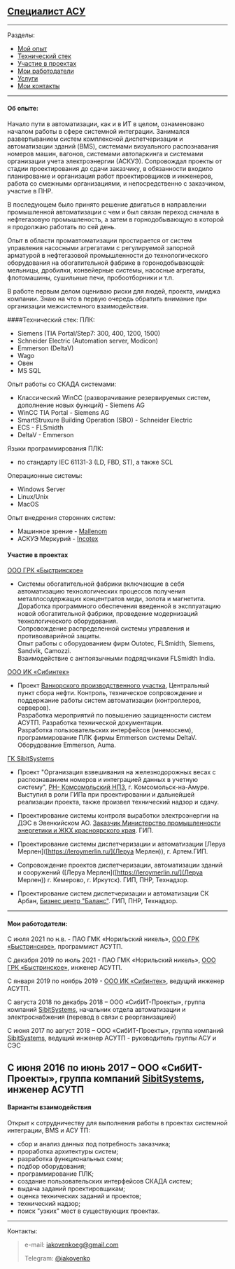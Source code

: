 ## [Специалист АСУ](/engineer/)

---
Разделы:

* <a href="#expirience">Мой опыт</a>
* <a href="#tech_stack">Технический стек</a>
* <a href="#projects">Участие в проектах</a>
* <a href="#employers">Мои работодатели</a>
* <a href="#business">Услуги</a>
* <a href="#contacts">Мои контакты</a>


---
<a name="expirience"></a>
#### Об опыте:
Начало пути в автоматизации, как и в ИТ в целом, ознаменовано началом работы в сфере системной интеграции. 
Занимался развертыванием систем комплексной диспетчеризации и автоматизации зданий (BMS), 
системами визуального распознавания номеров машин, вагонов, 
системами автопаркинга и системами организации учета электроэнергии (АСКУЭ).
Сопровождал проекты от стадии проектирования до сдачи заказчику, 
в обязанности входило планирование и организация работ проектировщиков и инженеров, 
работа со смежными организациями, и непосредственно с заказчиком, участие в ПНР.

В последующем было принято решение двигаться в направлении промышленной автоматизации с чем и был связан переход сначала в нефтегазовую промышленость, а затем в горнодобывающую в которой я продолжаю работать по сей день.  

Опыт в области промавтоматизации простирается от систем управления насосными агрегатами с регулируемой запорной арматурой в нефтегазовой промышленности 
до технологического оборудования на обогатительной фабрике в горонодобывающей: мельницы, дробилки, конвейерные системы, насосные агрегаты, флотомашины, сушильные печи, пробоотборники и т.п. 

В работе первым делом оцениваю риски для людей, проекта, имиджа компании.
Знаю на что в первую очередь обратить внимание при организации межсистемного взаимодействия.

<a name="tech_stack"></a>
####Технический стек:
ПЛК:  

* Siemens (TIA Portal/Step7: 300, 400, 1200, 1500)
* Schneider Electric (Automation server, Modicon)
* Emmerson (DeltaV)
* Wago
* Овен
* MS SQL

Опыт работы со СКАДА системами: 

* Классический WinCC (разворачивание резервируемых систем, дополнение новых функций) - Siemens AG
* WinCC TIA Portal - Siemens AG
* SmartStruxure Building Operation (SBO) - Schneider Electric
* ECS - FLSmidth
* DeltaV - Emmerson 


Языки программирования ПЛК:

* по стандарту IEC 61131-3 (LD, FBD, ST), а также SCL

Операционные системы:

* Windows Server
* Linux/Unix
* MacOS


Опыт внедрения сторонних систем:

* Машинное зрение - [Mallenom](https://www.mallenom.ru/)
* АСКУЭ Меркурий - [Incotex](https://www.incotex.com/)


<a name="projects"></a>
#### Участие в проектах

[ООО ГРК «Быстринское»](https://www.grkb.ru/)

* Системы обогатительной фабрики включающие в себя автоматизацию технологических процессов получения 
металлосодержащих концентратов меди, золота и магнетита.   
Доработка программного обеспечения введенной в эксплуатацию новой обогатительной фабрики, проведение модернизаций технологического оборудования.  
Сопровождение распределенной системы управления и противоаварийной защиты.  
Опыт работы с оборудованием фирм Outotec, FLSmidth, Siemens, Sandvik, Camozzi.  
Взаимодействие с англоязычными подрядчиками FLSmidth India.  

[ООО ИК «Сибинтек»](https://sibintek.ru/)

* Проект [Ванкорского производственного участка](https://vankorneft.rosneft.ru/), Центральный пункт сбора нефти. Контроль, 
  техническое сопровождение и поддержание работы систем автоматизации (контроллеров, серверов).  
Разработка мероприятий по повышению защищенности систем АСУТП. Разработка технической документации.  
Разработка пользовательских интерфейсов (мнемосхем), программирование ПЛК фирмы Emmerson системы DeltaV.    
Оборудование Emmerson, Auma.

[ГК SibitSystems](http://sibit.ru/)

* Проект "Организация взвешивания на железнодорожных весах с
распознаванием номеров и интеграцией данных в учетную систему", [РН-
Комсомольский НПЗ](https://rnknpz.rosneft.ru/), г. Комсомольск-на-Амуре. Выступил в роли ГИПа
при проектировании и дальнейшей реализации проекта, также произвел
технический надзор и сдачу.

* Проектирование системы контроля выработки электроэнергии на ДЭС в
Эвенкийском АО. [Заказчик Министерство
промышленности энергетики и ЖКХ красноярского края](http://www.krskstate.ru/promtorg). ГИП.

* Проектирование системы диспетчеризации и автоматизации [Леруа Мерлен]([https://leroymerlin.ru/](Леруа Мерлен)), г. Артем.ГИП.

* Сопровождение проектов диспетчеризации, автоматизации зданий и
сооружений ([Леруа Мерлен]([https://leroymerlin.ru/](Леруа Мерлен)) г. Кемерово, г. Иркутск). ГИП, ПНР, Технадзор.
  
* Проектирование систем диспетчеризации и автоматизации СК Арбан, 
  [Бизнес центр "Баланс"](https://www.arban.ru/objects/commercial/biznes-tsentr-balans-#about-text). ГИП, ПНР, Технадзор.

---
<a name="employers"></a>
#### Мои работодатели:

С июля 2021 по н.в. - ПАО ГМК «Норильский никель», [ООО ГРК «Быстринское»](https://www.grkb.ru/),
программист АСУТП.

С декабря 2019 по июль 2021 - ПАО ГМК «Норильский никель», [ООО ГРК «Быстринское»](https://www.grkb.ru/),
инженер АСУТП.

С января 2019 по ноябрь 2019 - [ООО ИК «Сибинтек»](https://sibintek.ru/),
ведущий инженер АСУТП. 

С августа 2018 по декабрь 2018 – ООО «СибИТ-Проекты»,
группа компаний [SibitSystems](http://sibit.ru/), начальник отдела автоматизации и электроснабжения (перевод в связи с реорганизацией)

С июня 2017 по август 2018 – ООО «СибИТ-Проекты»,
группа компаний [SibitSystems](http://sibit.ru/), ведущий инженер АСУТП - руководитель группы АСУ и СЭС

С июня 2016 по июнь 2017 – ООО «СибИТ-Проекты»,
группа компаний [SibitSystems](http://sibit.ru/), инженер АСУТП
---
<a name="business"></a>
#### Варианты взаимодействия

Открыт к сотрудничеству для выполнения работы в проектах системной интеграции, BMS и АСУ ТП:

* сбор и анализ данных под потребность заказчика;
* проработка архитектуры систем;
* разработка функциональных схем; 
* подбор оборудования;
* программирование ПЛК;
* создание пользовательских интерфейсов СКАДА систем;
* выдача заданий проектировщикам;
* оценка технических заданий и проектов;
* технический надзор;
* поиск "узких" мест в существующих проектах.

___
<a name="contacts"></a>
Контакты:
> e-mail: <iakovenkoeg@gmail.com>
> 
> Telegram: [@iakovenko](https://t.me/iakovenko)
